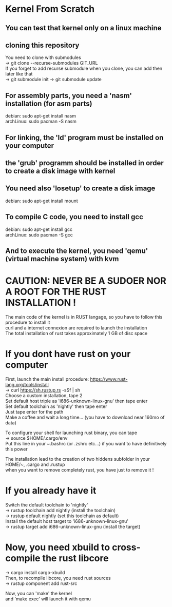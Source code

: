 # Kernel From Scratch

## You can test that kernel only on a linux machine

## cloning this repository
You need to clone with submodules  
-> git clone --recurse-submodules GIT_URL  
If you forget to add recurse submodule when you clone, you can add then later like that  
-> git submodule init
-> git submodule update

## For assembly parts, you need a 'nasm' installation (for asm parts)
debian: sudo apt-get install nasm  
archLinux: sudo pacman -S nasm

## For linking, the 'ld' program must be installed on your computer

## the 'grub' programm should be installed in order to create a disk image with kernel

## You need also 'losetup' to create a disk image  
debian: sudo apt-get install mount

## To compile C code, you need to install gcc
debian: sudo apt-get install gcc  
archLinux: sudo pacman -S gcc

## And to execute the kernel, you need 'qemu' (virtual machine system) with kvm

# CAUTION: NEVER BE A SUDOER NOR A ROOT FOR THE RUST INSTALLATION !

The main code of the kernel is in RUST langage, so you have to follow this procedure to install it  
curl and a internet connexion are required to launch the installation  
The total installation of rust takes approximately 1 GB of disc space  

# If you dont have rust on your computer
First, launch the main install procedure: https://www.rust-lang.org/tools/install  
-> curl https://sh.rustup.rs -sSf | sh  
Choose a custom installation, tape 2  
Set default host triple as 'i686-unknown-linux-gnu' then tape enter  
Set default toolchain as 'nightly' then tape enter  
Just tape enter for the path  
Make a coffee and wait a long time... (you have to download near 160mo of data)  

To configure your shell for launching rust binary, you can tape  
-> source $HOME/.cargo/env  
Put this line in your ~.bashrc (or .zshrc etc...) if you want to have definitively this power  

The installation lead to the creation of two hiddens subfolder in your HOME/~, .cargo and .rustup  
when you want to remove completely rust, you have just to remove it !

# If you already have it  
Switch the default toolchain to 'nightly'  
-> rustup toolchain add nightly (install the toolchain)  
-> rustup default nightly (set this toolchain as default)  
Install the default host target to 'i686-unknown-linux-gnu'  
-> rustup target add i686-unknown-linux-gnu (install the target)  

# Now, you need xbuild to cross-compile the rust libcore  
-> cargo install cargo-xbuild  
Then, to recompile libcore, you need rust sources  
-> rustup component add rust-src  

Now, you can 'make' the kernel  
and 'make exec' will launch it with qemu
